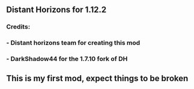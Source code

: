 ## Distant Horizons for 1.12.2

### Credits:
### - Distant horizons team for creating this mod
### - DarkShadow44 for the 1.7.10 fork of DH 

## This is my first mod, expect things to be broken
